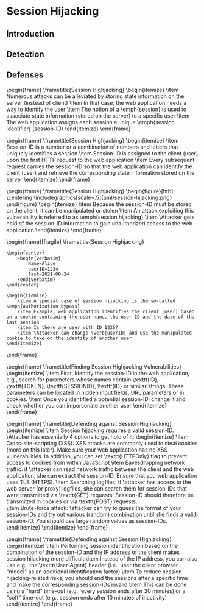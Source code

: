# Session Hijacking

## Introduction

## Detection

## Defenses

\begin{frame}
    \frametitle{Session Highjacking}
    \begin{itemize}
        \item Numerous attacks can be alleviated by storing state information on the server (instead of client)
        \item In that case, the web application needs a way to identify the user
        \item The notion of a \emph{session} is used to associate state information (stored on the server) to a specific user
        \item The web application assigns each session a unique \emph{session identifier} (session-ID)
    \end{itemize}
\end{frame}

\begin{frame}
    \frametitle{Session Highjacking}
    \begin{itemize}
        \item Session-ID is a number or a combination of numbers and letters that uniquely identifies a session
        \item Session-ID is assigned to the client (user) upon the first HTTP request to the web application
        \item Every subsequent request carries the session-ID so that the web application can identify the client (user) and retrieve the corresponding state information stored on the server
    \end{itemize}
\end{frame}

\begin{frame}
    \frametitle{Session Highjacking}
    \begin{figure}[htb]
        \centering
        \includegraphics[scale=.5]{uml/session-hijacking.png}
    \end{figure}
    \begin{itemize}
        \item Because the session-ID must be stored on the client, it can be manipulated or stolen
        \item An attack exploiting this vulnerability is referred to as \emph{session hijacking}
        \item \Attacker gets hold of the session-ID information to gain unauthorized access to the web application
    \end{itemize}
\end{frame}

\begin{frame}[fragile]
    \frametitle{Session Highjacking}

    \begin{center}
        \begin{verbatim}
            Name=Alice
            userID=1234
            last=2021-08-24
        \end{verbatim}
    \end{center}

    \begin{itemize}
        \item A special case of session hijacking is the so-called \emph{authorization bypass}
        \item Example: web application identifies the client (user) based on a cookie containing the user name, the user ID and the date of the last session
        \item Is there are user with ID 1235?
        \item \Attacker can change \verb|userID| and use the manipulated cookie to take on the identity of another user
    \end{itemize}
\end{frame}

\begin{frame}
    \frametitle{Finding Session Highjacking Vulnerabilities}
    \begin{itemize}
        \item First, identify the session-ID in the web application, e.g., search for parameters whose names contain \texttt{ID}, \texttt{TOKEN}, \texttt{SESSIONID}, \texttt{ID} or similar strings. These parameters can be located in hidden input fields, URL parameters or in cookies.
        \item Once you identified a potential session-ID, change it and check whether you can impersonate another user
    \end{itemize}
\end{frame}

\begin{frame}
    \frametitle{Defending against Session Highjacking}
    \begin{itemize}
        \item Session hijacking requires a valid session-ID. \Attacker has essentially 4 options to get hold of it:
        \begin{itemize}
            \item Cross-site-scripting (XSS): XSS attacks are commonly used to steal cookies (more on this later). Make sure your web application has no XSS vulnerabilities. In addition, you can set \texttt{HTTPOnly} flag to prevent access to cookies from within JavaScript 
            \item Eavesdropping network traffic: if \attacker can read network traffic between the client and the web application, she can extract the session-ID. Ensure that you web application uses TLS (HTTPS).
            \item Searching logfiles: if \attacker has access to the web server (or proxy) logfiles, she can search them for session-IDs that were transmitted via \texttt{GET} requests. Session-ID should therefore be transmitted in cookies or via \texttt{POST} requests.  
            \item Brute-force attack: \attacker can try to guess the format of your session-IDs and try out various (random) combination until she finds a valid session-ID. You should use large random values as session-IDs.
        \end{itemize}
    \end{itemize}
\end{frame}

\begin{frame}
    \frametitle{Defending against Session Highjacking}
    \begin{itemize}
        \item Performing session identification based on the combination of the session-ID and the IP address of the client makes session hijacking more difficult
        \item Instead of the IP address, you can also use e.g., the \texttt{User-Agent} header (i.e., user the client browser "model" as an additional identification factor)
        \item To reduce session hijacking-related risks, you should end the sessions after a specific time and make the corresponding session-IDs invalid
        \item This can be done using a "hard" time-out (e.g., every session ends after 30 minutes) or a "soft" time-out (e.g., session ends after 10 minutes of inactivity)
    \end{itemize}
\end{frame}